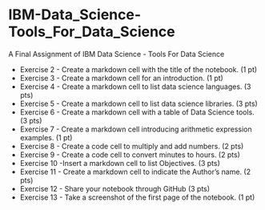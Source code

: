 # IBM-Data_Science-Tools_For_Data_Science
A Final Assignment of IBM Data Science - Tools For Data Science

- Exercise 2 - Create a markdown cell with the title of the notebook. (1 pt)
- Exercise 3 - Create a markdown cell for an introduction. (1 pt)
- Exercise 4 - Create a markdown cell to list data science languages. (3 pts)
- Exercise 5 - Create a markdown cell to list data science libraries. (3 pts)
- Exercise 6 - Create a markdown cell with a table of Data Science tools. (3 pts)
- Exercise 7 - Create a markdown cell introducing arithmetic expression examples. (1 pt)
- Exercise 8 - Create a code cell to multiply and add numbers. (2 pts)
- Exercise 9 - Create a code cell to convert minutes to hours. (2 pts)
- Exercise 10 -Insert a markdown cell to list Objectives. (3 pts)
- Exercise 11 - Create a markdown cell to indicate the Author’s name. (2 pts)
- Exercise 12 - Share your notebook through GitHub (3 pts)
- Exercise 13 - Take a screenshot of the first page of the notebook. (1 pt)
